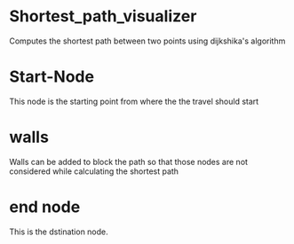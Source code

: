 # Shortest_path_visualizer
Computes the shortest path between two points using dijkshika's algorithm
# Start-Node
This node is the starting point from where the the travel should start
# walls
 Walls can be added to block the path so that those nodes are not considered while calculating the shortest path
 # end node
 This is the dstination node.
  
  
